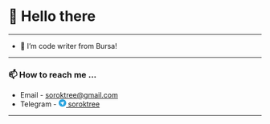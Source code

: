 # 👋 Hello there
---

- 👀 I’m code writer from Bursa!

---

### 📫 How to reach me ...
- Email - soroktree@gmail.com
-  Telegram - [<img src="https://github.com/soroktree/soroktree/blob/main/Telegram.svg"  title="CSS3" alt="CSS" width="15" height="15"/>&nbsp;soroktree](https://t.me/soroktree)

---

  
